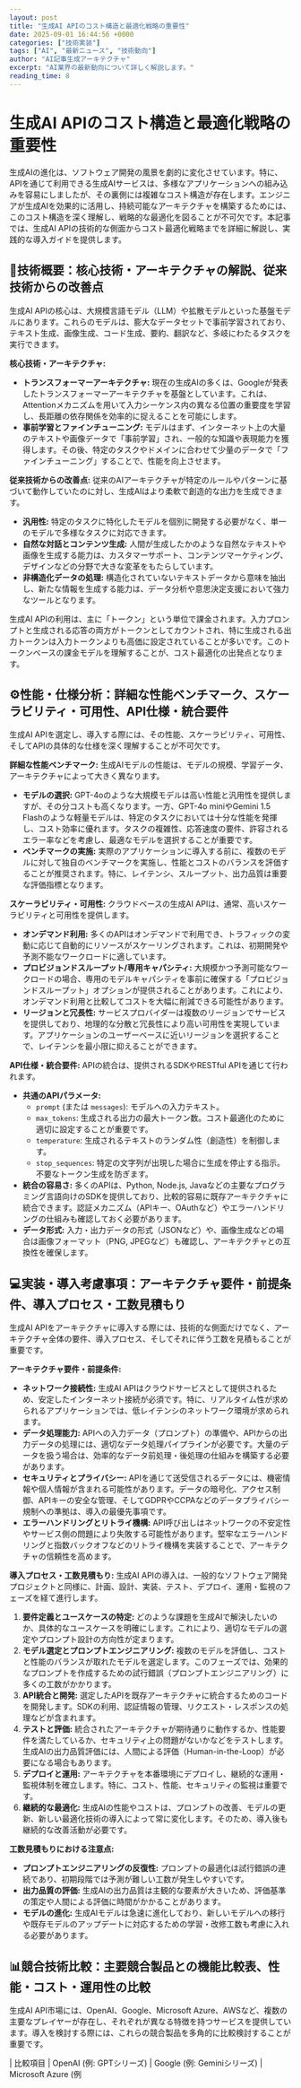 ```yaml
---
layout: post
title: "生成AI APIのコスト構造と最適化戦略の重要性"
date: 2025-09-01 16:44:56 +0000
categories: ["技術実装"]
tags: ["AI", "最新ニュース", "技術動向"]
author: "AI記事生成アーキテクチャ"
excerpt: "AI業界の最新動向について詳しく解説します。"
reading_time: 8
---
```

# **生成AI APIのコスト構造と最適化戦略の重要性**

生成AIの進化は、ソフトウェア開発の風景を劇的に変化させています。特に、APIを通じて利用できる生成AIサービスは、多様なアプリケーションへの組み込みを容易にしましたが、その裏側には複雑なコスト構造が存在します。エンジニアが生成AIを効果的に活用し、持続可能なアーキテクチャを構築するためには、このコスト構造を深く理解し、戦略的な最適化を図ることが不可欠です。本記事では、生成AI APIの技術的な側面からコスト最適化戦略までを詳細に解説し、実践的な導入ガイドを提供します。

## 🔧技術概要：核心技術・アーキテクチャの解説、従来技術からの改善点

生成AI APIの核心は、大規模言語モデル（LLM）や拡散モデルといった基盤モデルにあります。これらのモデルは、膨大なデータセットで事前学習されており、テキスト生成、画像生成、コード生成、要約、翻訳など、多岐にわたるタスクを実行できます。

**核心技術・アーキテクチャ:**
*   **トランスフォーマーアーキテクチャ:** 現在の生成AIの多くは、Googleが発表したトランスフォーマーアーキテクチャを基盤としています。これは、Attentionメカニズムを用いて入力シーケンス内の異なる位置の重要度を学習し、長距離の依存関係を効率的に捉えることを可能にします。
*   **事前学習とファインチューニング:** モデルはまず、インターネット上の大量のテキストや画像データで「事前学習」され、一般的な知識や表現能力を獲得します。その後、特定のタスクやドメインに合わせて少量のデータで「ファインチューニング」することで、性能を向上させます。

**従来技術からの改善点:**
従来のAIアーキテクチャが特定のルールやパターンに基づいて動作していたのに対し、生成AIはより柔軟で創造的な出力を生成できます。
*   **汎用性:** 特定のタスクに特化したモデルを個別に開発する必要がなく、単一のモデルで多様なタスクに対応できます。
*   **自然な対話とコンテンツ生成:** 人間が生成したかのような自然なテキストや画像を生成する能力は、カスタマーサポート、コンテンツマーケティング、デザインなどの分野で大きな変革をもたらしています。
*   **非構造化データの処理:** 構造化されていないテキストデータから意味を抽出し、新たな情報を生成する能力は、データ分析や意思決定支援において強力なツールとなります。

生成AI APIの利用は、主に「トークン」という単位で課金されます。入力プロンプトと生成される応答の両方がトークンとしてカウントされ、特に生成される出力トークンは入力トークンよりも高価に設定されていることが多いです。このトークンベースの課金モデルを理解することが、コスト最適化の出発点となります。

## ⚙️性能・仕様分析：詳細な性能ベンチマーク、スケーラビリティ・可用性、API仕様・統合要件

生成AI APIを選定し、導入する際には、その性能、スケーラビリティ、可用性、そしてAPIの具体的な仕様を深く理解することが不可欠です。

**詳細な性能ベンチマーク:**
生成AIモデルの性能は、モデルの規模、学習データ、アーキテクチャによって大きく異なります。
*   **モデルの選択:** GPT-4oのような大規模モデルは高い性能と汎用性を提供しますが、その分コストも高くなります。一方、GPT-4o miniやGemini 1.5 Flashのような軽量モデルは、特定のタスクにおいては十分な性能を発揮し、コスト効率に優れます。タスクの複雑性、応答速度の要件、許容されるエラー率などを考慮し、最適なモデルを選択することが重要です。
*   **ベンチマークの実施:** 実際のアプリケーションに導入する前に、複数のモデルに対して独自のベンチマークを実施し、性能とコストのバランスを評価することが推奨されます。特に、レイテンシ、スループット、出力品質は重要な評価指標となります。

**スケーラビリティ・可用性:**
クラウドベースの生成AI APIは、通常、高いスケーラビリティと可用性を提供します。
*   **オンデマンド利用:** 多くのAPIはオンデマンドで利用でき、トラフィックの変動に応じて自動的にリソースがスケーリングされます。これは、初期開発や予測不能なワークロードに適しています。
*   **プロビジョンドスループット/専用キャパシティ:** 大規模かつ予測可能なワークロードの場合、専用のモデルキャパシティを事前に確保する「プロビジョンドスループット」オプションが提供されることがあります。これにより、オンデマンド利用と比較してコストを大幅に削減できる可能性があります。
*   **リージョンと冗長性:** サービスプロバイダーは複数のリージョンでサービスを提供しており、地理的な分散と冗長性により高い可用性を実現しています。アプリケーションのユーザーベースに近いリージョンを選択することで、レイテンシを最小限に抑えることができます。

**API仕様・統合要件:**
APIの統合は、提供されるSDKやRESTful APIを通じて行われます。
*   **共通のAPIパラメータ:**
    *   `prompt` (または `messages`): モデルへの入力テキスト。
    *   `max_tokens`: 生成される出力の最大トークン数。コスト最適化のために適切に設定することが重要です。
    *   `temperature`: 生成されるテキストのランダム性（創造性）を制御します。
    *   `stop_sequences`: 特定の文字列が出現した場合に生成を停止する指示。不要なトークン生成を防ぎます。
*   **統合の容易さ:** 多くのAPIは、Python, Node.js, Javaなどの主要なプログラミング言語向けのSDKを提供しており、比較的容易に既存アーキテクチャに統合できます。認証メカニズム（APIキー、OAuthなど）やエラーハンドリングの仕組みも確認しておく必要があります。
*   **データ形式:** 入力・出力データの形式（JSONなど）や、画像生成などの場合は画像フォーマット（PNG, JPEGなど）も確認し、アーキテクチャとの互換性を確保します。

## 💻実装・導入考慮事項：アーキテクチャ要件・前提条件、導入プロセス・工数見積もり

生成AI APIをアーキテクチャに導入する際には、技術的な側面だけでなく、アーキテクチャ全体の要件、導入プロセス、そしてそれに伴う工数を見積もることが重要です。

**アーキテクチャ要件・前提条件:**
*   **ネットワーク接続性:** 生成AI APIはクラウドサービスとして提供されるため、安定したインターネット接続が必須です。特に、リアルタイム性が求められるアプリケーションでは、低レイテンシのネットワーク環境が求められます。
*   **データ処理能力:** APIへの入力データ（プロンプト）の準備や、APIからの出力データの処理には、適切なデータ処理パイプラインが必要です。大量のデータを扱う場合は、効率的なデータ前処理・後処理の仕組みを構築する必要があります。
*   **セキュリティとプライバシー:** APIを通じて送受信されるデータには、機密情報や個人情報が含まれる可能性があります。データの暗号化、アクセス制御、APIキーの安全な管理、そしてGDPRやCCPAなどのデータプライバシー規制への準拠は、導入の最優先事項です。
*   **エラーハンドリングとリトライ機構:** API呼び出しはネットワークの不安定性やサービス側の問題により失敗する可能性があります。堅牢なエラーハンドリングと指数バックオフなどのリトライ機構を実装することで、アーキテクチャの信頼性を高めます。

**導入プロセス・工数見積もり:**
生成AI APIの導入は、一般的なソフトウェア開発プロジェクトと同様に、計画、設計、実装、テスト、デプロイ、運用・監視のフェーズを経て進行します。
1.  **要件定義とユースケースの特定:** どのような課題を生成AIで解決したいのか、具体的なユースケースを明確にします。これにより、適切なモデルの選定やプロンプト設計の方向性が定まります。
2.  **モデル選定とプロンプトエンジニアリング:** 複数のモデルを評価し、コストと性能のバランスが取れたモデルを選定します。このフェーズでは、効果的なプロンプトを作成するための試行錯誤（プロンプトエンジニアリング）に多くの工数がかかります。
3.  **API統合と開発:** 選定したAPIを既存アーキテクチャに統合するためのコードを開発します。SDKの利用、認証情報の管理、リクエスト・レスポンスの処理などが含まれます。
4.  **テストと評価:** 統合されたアーキテクチャが期待通りに動作するか、性能要件を満たしているか、セキュリティ上の問題がないかなどをテストします。生成AIの出力品質評価には、人間による評価（Human-in-the-Loop）が必要になる場合もあります。
5.  **デプロイと運用:** アーキテクチャを本番環境にデプロイし、継続的な運用・監視体制を確立します。特に、コスト、性能、セキュリティの監視は重要です。
6.  **継続的な最適化:** 生成AIの性能やコストは、プロンプトの改善、モデルの更新、新しい最適化技術の導入によって常に変化します。そのため、導入後も継続的な改善活動が必要です。

**工数見積もりにおける注意点:**
*   **プロンプトエンジニアリングの反復性:** プロンプトの最適化は試行錯誤の連続であり、初期段階では予測が難しい工数が発生しやすいです。
*   **出力品質の評価:** 生成AIの出力品質は主観的な要素が大きいため、評価基準の策定や人間による評価に時間がかかることがあります。
*   **モデルの進化:** 生成AIモデルは急速に進化しており、新しいモデルへの移行や既存モデルのアップデートに対応するための学習・改修工数も考慮に入れる必要があります。

## 📊競合技術比較：主要競合製品との機能比較表、性能・コスト・運用性の比較

生成AI API市場には、OpenAI、Google、Microsoft Azure、AWSなど、複数の主要なプレイヤーが存在し、それぞれが異なる特徴を持つサービスを提供しています。導入を検討する際には、これらの競合製品を多角的に比較検討することが重要です。

| 比較項目         | OpenAI (例: GPTシリーズ)                               | Google (例: Geminiシリーズ)                                | Microsoft Azure (例
